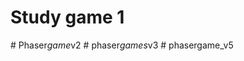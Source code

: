 # Study game 1

#   P h a s e r _ g a m e _ v 2  
 #   p h a s e r _ g a m e s _ v 3  
 #   p h a s e r g a m e _ v 5  
 